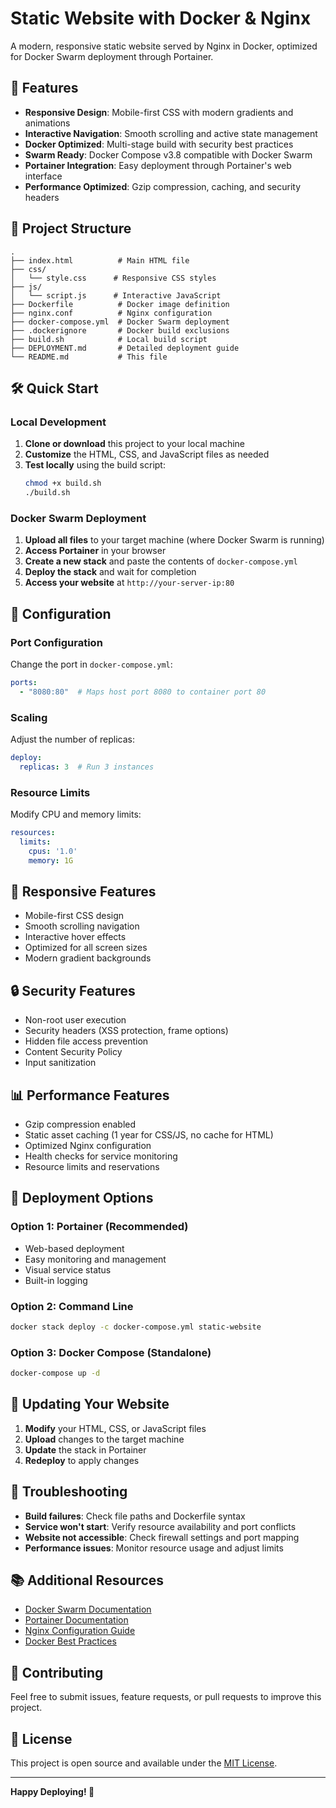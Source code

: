 # Static Website with Docker & Nginx

A modern, responsive static website served by Nginx in Docker, optimized for Docker Swarm deployment through Portainer.

## 🚀 Features

- **Responsive Design**: Mobile-first CSS with modern gradients and animations
- **Interactive Navigation**: Smooth scrolling and active state management
- **Docker Optimized**: Multi-stage build with security best practices
- **Swarm Ready**: Docker Compose v3.8 compatible with Docker Swarm
- **Portainer Integration**: Easy deployment through Portainer's web interface
- **Performance Optimized**: Gzip compression, caching, and security headers

## 📁 Project Structure

```
.
├── index.html          # Main HTML file
├── css/
│   └── style.css      # Responsive CSS styles
├── js/
│   └── script.js      # Interactive JavaScript
├── Dockerfile          # Docker image definition
├── nginx.conf          # Nginx configuration
├── docker-compose.yml  # Docker Swarm deployment
├── .dockerignore       # Docker build exclusions
├── build.sh            # Local build script
├── DEPLOYMENT.md       # Detailed deployment guide
└── README.md           # This file
```

## 🛠️ Quick Start

### Local Development

1. **Clone or download** this project to your local machine
2. **Customize** the HTML, CSS, and JavaScript files as needed
3. **Test locally** using the build script:
   ```bash
   chmod +x build.sh
   ./build.sh
   ```

### Docker Swarm Deployment

1. **Upload all files** to your target machine (where Docker Swarm is running)
2. **Access Portainer** in your browser
3. **Create a new stack** and paste the contents of `docker-compose.yml`
4. **Deploy the stack** and wait for completion
5. **Access your website** at `http://your-server-ip:80`

## 🔧 Configuration

### Port Configuration
Change the port in `docker-compose.yml`:
```yaml
ports:
  - "8080:80"  # Maps host port 8080 to container port 80
```

### Scaling
Adjust the number of replicas:
```yaml
deploy:
  replicas: 3  # Run 3 instances
```

### Resource Limits
Modify CPU and memory limits:
```yaml
resources:
  limits:
    cpus: '1.0'
    memory: 1G
```

## 📱 Responsive Features

- Mobile-first CSS design
- Smooth scrolling navigation
- Interactive hover effects
- Optimized for all screen sizes
- Modern gradient backgrounds

## 🔒 Security Features

- Non-root user execution
- Security headers (XSS protection, frame options)
- Hidden file access prevention
- Content Security Policy
- Input sanitization

## 📊 Performance Features

- Gzip compression enabled
- Static asset caching (1 year for CSS/JS, no cache for HTML)
- Optimized Nginx configuration
- Health checks for service monitoring
- Resource limits and reservations

## 🚀 Deployment Options

### Option 1: Portainer (Recommended)
- Web-based deployment
- Easy monitoring and management
- Visual service status
- Built-in logging

### Option 2: Command Line
```bash
docker stack deploy -c docker-compose.yml static-website
```

### Option 3: Docker Compose (Standalone)
```bash
docker-compose up -d
```

## 📝 Updating Your Website

1. **Modify** your HTML, CSS, or JavaScript files
2. **Upload** changes to the target machine
3. **Update** the stack in Portainer
4. **Redeploy** to apply changes

## 🐛 Troubleshooting

- **Build failures**: Check file paths and Dockerfile syntax
- **Service won't start**: Verify resource availability and port conflicts
- **Website not accessible**: Check firewall settings and port mapping
- **Performance issues**: Monitor resource usage and adjust limits

## 📚 Additional Resources

- [Docker Swarm Documentation](https://docs.docker.com/engine/swarm/)
- [Portainer Documentation](https://docs.portainer.io/)
- [Nginx Configuration Guide](https://nginx.org/en/docs/)
- [Docker Best Practices](https://docs.docker.com/develop/dev-best-practices/)

## 🤝 Contributing

Feel free to submit issues, feature requests, or pull requests to improve this project.

## 📄 License

This project is open source and available under the [MIT License](LICENSE).

---

**Happy Deploying! 🎉**
